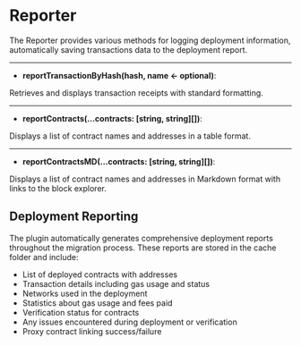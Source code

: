 # Reporter

The Reporter provides various methods for logging deployment information, automatically saving transactions data to the deployment report.

---

- **reportTransactionByHash(hash, name <- optional)**:

Retrieves and displays transaction receipts with standard formatting.

---

- **reportContracts(...contracts: [string, string][])**: 

Displays a list of contract names and addresses in a table format.

---

- **reportContractsMD(...contracts: [string, string][])**: 

Displays a list of contract names and addresses in Markdown format with links to the block explorer.

## Deployment Reporting

The plugin automatically generates comprehensive deployment reports throughout the migration process. 
These reports are stored in the cache folder and include:

* List of deployed contracts with addresses
* Transaction details including gas usage and status
* Networks used in the deployment
* Statistics about gas usage and fees paid
* Verification status for contracts
* Any issues encountered during deployment or verification
* Proxy contract linking success/failure
